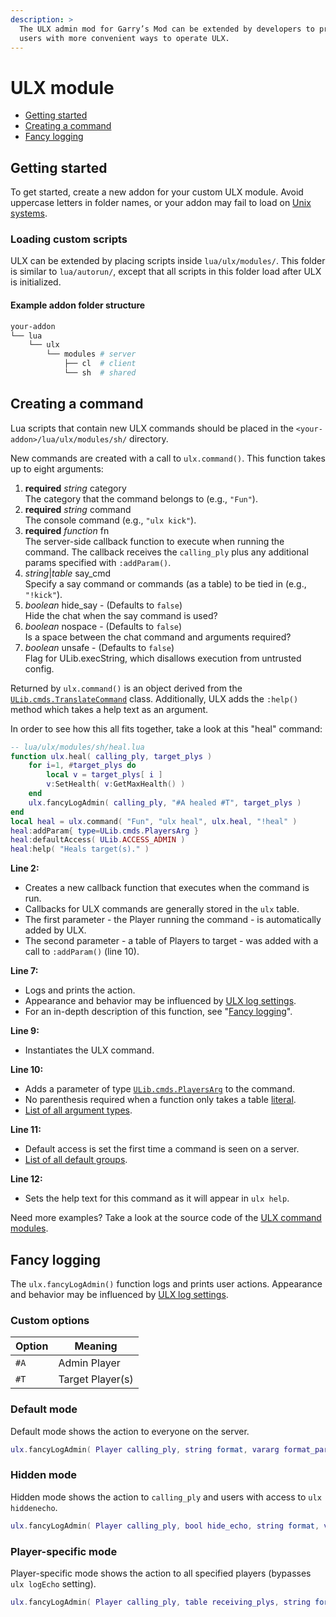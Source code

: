 ```yaml
---
description: >
  The ULX admin mod for Garry’s Mod can be extended by developers to provide
  users with more convenient ways to operate ULX.
---
```

# ULX module

- [Getting started](#getting-started)
- [Creating a command](#creating-a-command)
- [Fancy logging](#fancy-logging)

## Getting started

To get started, create a new addon for your custom ULX module. Avoid <span class="uppercase">uppercase</span> letters in folder names, or your addon may fail to load on [Unix systems](https://en.wikipedia.org/wiki/Unix).

### Loading custom scripts

ULX can be extended by placing scripts inside `lua/ulx/modules/`. This folder is similar to `lua/autorun/`, except that all scripts in this folder load after ULX is initialized.

#### Example addon folder structure

```sh
your-addon
└── lua
    └── ulx
        └── modules # server
            ├── cl  # client
            └── sh  # shared
```

## Creating a command

Lua scripts that contain new ULX commands should be placed in the `<your-addon>/lua/ulx/modules/sh/` directory.

New commands are created with a call to `ulx.command()`. This function takes up to eight arguments:

1. **required** *string* category  
   The category that the command belongs to (e.g., `"Fun"`).
2. **required** *string* command  
   The console command (e.g., `"ulx kick"`).
3. **required** *function* fn  
   The server-side callback function to execute when running the command. The callback receives the `calling_ply` plus any additional params specified with `:addParam()`.
3. *string*|*table* say_cmd  
   Specify a say command or commands (as a table) to be tied in (e.g., `"!kick"`).
4. *boolean* hide_say - (Defaults to `false`)  
   Hide the chat when the say command is used?
5. *boolean* nospace - (Defaults to `false`)  
   Is a space between the chat command and arguments required?
6. *boolean* unsafe - (Defaults to `false`)  
   Flag for ULib.execString, which disallows execution from untrusted config.

Returned by `ulx.command()` is an object derived from the <code><a href="https://ulyssesmod.net/docs/files/lua/ulib/shared/commands-lua.html">ULib.cmds.TranslateCommand</a></code> class. Additionally, ULX adds the `:help()` method which takes a help text as an argument.

In order to see how this all fits together, take a look at this "heal" command:

```lua
-- lua/ulx/modules/sh/heal.lua
function ulx.heal( calling_ply, target_plys )
    for i=1, #target_plys do
        local v = target_plys[ i ]
        v:SetHealth( v:GetMaxHealth() )
    end
    ulx.fancyLogAdmin( calling_ply, "#A healed #T", target_plys )
end
local heal = ulx.command( "Fun", "ulx heal", ulx.heal, "!heal" )
heal:addParam{ type=ULib.cmds.PlayersArg }
heal:defaultAccess( ULib.ACCESS_ADMIN )
heal:help( "Heals target(s)." )
```

**Line 2:**
- Creates a new callback function that executes when the command is run.
- Callbacks for ULX commands are generally stored in the `ulx` table.
- The first parameter - the Player running the command - is automatically added by ULX.
- The second parameter - a table of Players to target - was added with a call to `:addParam()` (line 10).

**Line 7:**
- Logs and prints the action.
- Appearance and behavior may be influenced by [ULX log settings](https://github.com/TeamUlysses/ulx/blob/afca346273a12c8267227b843bee646e5ec947ed/lua/ulx/data.lua#L103-L123).
- For an in-depth description of this function, see "[Fancy logging](#fancy-logging)".

**Line 9:**
- Instantiates the ULX command.

**Line 10:**
- Adds a parameter of type <code><a href="https://ulyssesmod.net/docs/files/lua/ulib/shared/commands-lua.html#cmds.PlayersArg">ULib.cmds.PlayersArg</a></code> to the command.
- No parenthesis required when a function only takes a table [literal](https://en.wikipedia.org/wiki/Literal_(computer_programming)).
- [List of all argument types](https://ulyssesmod.net/docs/files/lua/ulib/shared/commands-lua.html).

**Line 11:**
- Default access is set the first time a command is seen on a server.
- [List of all default groups](https://github.com/TeamUlysses/ulib/blob/c44d23fd82e394982eb361516140757f2fabcc54/lua/ulib/shared/defines.lua#L13-L18).

**Line 12:**
- Sets the help text for this command as it will appear in `ulx help`.

Need more examples? Take a look at the source code of the [ULX command modules](https://github.com/TeamUlysses/ulx/tree/master/lua/ulx/modules/sh).

## Fancy logging

The `ulx.fancyLogAdmin()` function logs and prints user actions. Appearance and behavior may be influenced by [ULX log settings](https://github.com/TeamUlysses/ulx/blob/afca346273a12c8267227b843bee646e5ec947ed/lua/ulx/data.lua#L103-L123).

### Custom options

| Option | Meaning           |
|--------|-------------------|
| `#A`   | Admin Player      |
| `#T`   | Target Player(s)  |

### Default mode

Default mode shows the action to everyone on the server.

```lua
ulx.fancyLogAdmin( Player calling_ply, string format, vararg format_params )
```

### Hidden mode

Hidden mode shows the action to `calling_ply` and users with access to `ulx hiddenecho`.

```lua
ulx.fancyLogAdmin( Player calling_ply, bool hide_echo, string format, vararg format_params )
```

### Player-specific mode

Player-specific mode shows the action to all specified players (bypasses `ulx logEcho` setting).

```lua
ulx.fancyLogAdmin( Player calling_ply, table receiving_plys, string format, vararg format_params )
```
